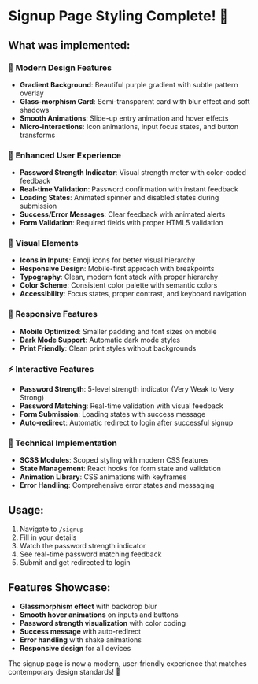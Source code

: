 # Signup Page Styling Complete! 🎨

## What was implemented:

### 🎯 **Modern Design Features**
- **Gradient Background**: Beautiful purple gradient with subtle pattern overlay
- **Glass-morphism Card**: Semi-transparent card with blur effect and soft shadows
- **Smooth Animations**: Slide-up entry animation and hover effects
- **Micro-interactions**: Icon animations, input focus states, and button transforms

### 💪 **Enhanced User Experience**
- **Password Strength Indicator**: Visual strength meter with color-coded feedback
- **Real-time Validation**: Password confirmation with instant feedback
- **Loading States**: Animated spinner and disabled states during submission
- **Success/Error Messages**: Clear feedback with animated alerts
- **Form Validation**: Required fields with proper HTML5 validation

### 🎨 **Visual Elements**
- **Icons in Inputs**: Emoji icons for better visual hierarchy
- **Responsive Design**: Mobile-first approach with breakpoints
- **Typography**: Clean, modern font stack with proper hierarchy
- **Color Scheme**: Consistent color palette with semantic colors
- **Accessibility**: Focus states, proper contrast, and keyboard navigation

### 📱 **Responsive Features**
- **Mobile Optimized**: Smaller padding and font sizes on mobile
- **Dark Mode Support**: Automatic dark mode styles
- **Print Friendly**: Clean print styles without backgrounds

### ⚡ **Interactive Features**
- **Password Strength**: 5-level strength indicator (Very Weak to Very Strong)
- **Password Matching**: Real-time validation with visual feedback
- **Form Submission**: Loading states with success message
- **Auto-redirect**: Automatic redirect to login after successful signup

### 🔧 **Technical Implementation**
- **SCSS Modules**: Scoped styling with modern CSS features
- **State Management**: React hooks for form state and validation
- **Animation Library**: CSS animations with keyframes
- **Error Handling**: Comprehensive error states and messaging

## Usage:
1. Navigate to `/signup`
2. Fill in your details
3. Watch the password strength indicator
4. See real-time password matching feedback
5. Submit and get redirected to login

## Features Showcase:
- **Glassmorphism effect** with backdrop blur
- **Smooth hover animations** on inputs and buttons
- **Password strength visualization** with color coding
- **Success message** with auto-redirect
- **Error handling** with shake animations
- **Responsive design** for all devices

The signup page is now a modern, user-friendly experience that matches contemporary design standards! 🚀
